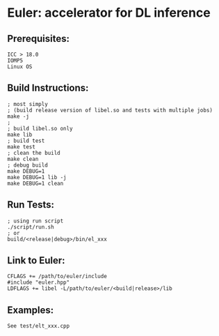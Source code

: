 # Euler: accelerator for DL inference

## Prerequisites:
    ICC > 18.0
    IOMP5
    Linux OS

## Build Instructions:
    ; most simply
    ; (build release version of libel.so and tests with multiple jobs)
    make -j
    ;
    ; build libel.so only
    make lib
    ; build test
    make test
    ; clean the build
    make clean
    ; debug build
    make DEBUG=1
    make DEBUG=1 lib -j
    make DEBUG=1 clean

## Run Tests:
    ; using run script
    ./script/run.sh
    ; or
    build/<release|debug>/bin/el_xxx

## Link to Euler:
    CFLAGS += /path/to/euler/include
    #include "euler.hpp"
    LDFLAGS += libel -L/path/to/euler/<build|release>/lib

## Examples:
    See test/elt_xxx.cpp
